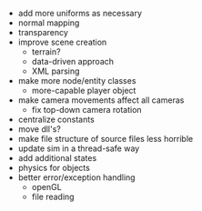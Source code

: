 * add more uniforms as necessary
* normal mapping
* transparency
* improve scene creation
	* terrain?
	* data-driven approach
	* XML parsing
* make more node/entity classes
	* more-capable player object
* make camera movements affect all cameras
	* fix top-down camera rotation
* centralize constants
* move dll's?
* make file structure of source files less horrible
* update sim in a thread-safe way
* add additional states
* physics for objects
* better error/exception handling
	* openGL
	* file reading